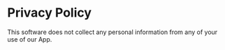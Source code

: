 # Privacy Policy
This software does not collect any personal information from any of your use of our App.
